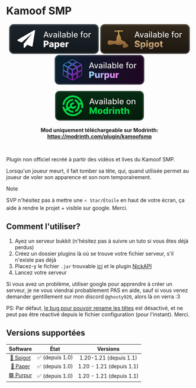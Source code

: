 # Kamoof SMP
<div align="center">

[![Paper](https://raw.githubusercontent.com/intergrav/devins-badges/v3/assets/cozy/supported/paper_vector.svg)](https://papermc.io)
[![Spigot](https://raw.githubusercontent.com/intergrav/devins-badges/v3/assets/cozy/supported/spigot_vector.svg)](https://spigotmc.org)
[![Purpur](https://raw.githubusercontent.com/intergrav/devins-badges/v3/assets/cozy/supported/purpur_vector.svg)](https://purpurmc.org)

[![Modrinth](https://raw.githubusercontent.com/intergrav/devins-badges/v3/assets/cozy/available/modrinth_vector.svg)](https://modrinth.com/plugin/kamoofsmp)

**Mod uniquement téléchargeable sur Modrinth: https://modrinth.com/plugin/kamoofsmp**

</div>
<br>

Plugin non officiel recréé à partir des vidéos et lives du Kamoof SMP.

Lorsqu'un joueur meurt, il fait tomber sa tête, qui, quand utilisée permet au joueur de voler son apparence et son nom
temporairement.

> [!NOTE]
> SVP n'hésitez pas à mettre une `⭐ Star/Étoile` en haut de votre écran, ça aide à rendre le projet + visible sur
> google. Merci.

## Comment l'utiliser?

1. Ayez un serveur bukkit (n'hésitez pas à suivre un tuto si vous êtes déjà perdus)
2. Créez un dossier plugins là où se trouve votre fichier serveur, s'il n'existe pas déjà
3. Placez-y le fichier `.jar` trouvable [ici](https://modrinth.com/plugin/kamoofsmp/versions) et le
   plugin [NickAPI](https://www.spigotmc.org/resources/nickapi-1-8-1-20-4.26013/)
4. Lancez votre serveur

Si vous avez un problème, utiliser google pour apprendre à créer un serveur, je ne vous viendrai probablement PAS en
aide, sauf si vous venez demander gentillement sur mon discord `@ghosty920`, alors là on verra :3

PS: Par défaut, [le bug pour pouvoir rename les têtes](https://youtu.be/RBNFO50Zjmw?si=H_7Qagk8Ua1ZRSmr&t=672) est
désactivé, et ne peut pas être réactivé depuis le fichier configuration (pour l'instant). Merci.

## Versions supportées

|                      Software                      |      État       | Versions |
| :------------------------------------------------: | :-------------: | :------: |
| [🔧 Spigot](https://getbukkit.org/download/spigot) |  ✅ (depuis 1.0)   |    1.20-1.21 (depuis 1.1)     |
|   [📜 Paper](https://papermc.io/downloads/paper)   | ✅ (depuis 1.0) | 1.20 - 1.21 (depuis 1.1) |
|         [🟪 Purpur](https://purpurmc.org/)         |  ✅ (depuis 1.0)   |    1.20 - 1.21 (depuis 1.1)    |
